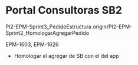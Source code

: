 # Portal Consultoras SB2

PI2-EPM-Sprint3_PedidoEstructura
origin/PI2-EPM-Sprint2_HomologarAgregarPedido

EPM-1603, EPM-1626
- Homologar el agregar de SB con el del app
